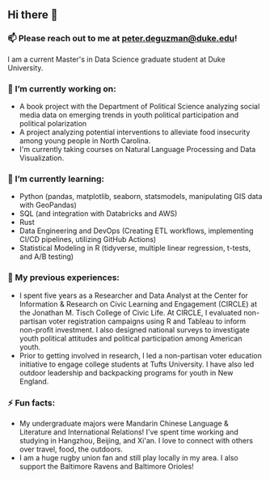 ## Hi there 👋

### 📫 Please reach out to me at peter.deguzman@duke.edu!

I am a current Master's in Data Science graduate student at Duke University.

### 🔭 I’m currently working on:  
- A book project with the Department of Political Science analyzing social media data on emerging trends in youth political participation and political polarization 
- A project analyzing potential interventions to alleviate food insecurity among young people in North Carolina.
- I'm currently taking courses on Natural Language Processing and Data Visualization.
### 🌱 I’m currently learning:
- Python (pandas, matplotlib, seaborn, statsmodels, manipulating GIS data with GeoPandas)
- SQL (and integration with Databricks and AWS)
- Rust
- Data Engineering and DevOps (Creating ETL workflows, implementing CI/CD pipelines, utilizing GitHub Actions)
- Statistical Modeling in R (tidyverse, multiple linear regression, t-tests, and A/B testing)

### :notebook: My previous experiences:
- I spent five years as a Researcher and Data Analyst at the Center for Information & Research on Civic Learning and Engagement (CIRCLE) at the Jonathan M. Tisch College of Civic Life. At CIRCLE, I evaluated non-partisan voter registration campaigns using R and Tableau to inform non-profit investment. I also designed national surveys to investigate youth political attitudes and political participation among American youth.
- Prior to getting involved in research, I led a non-partisan voter education initiative to engage college students at Tufts University. I have also led outdoor leadership and backpacking programs for youth in New England.  

### ⚡ Fun facts:
  - My undergraduate majors were Mandarin Chinese Language & Literature and International Relations! I've spent time working and studying in Hangzhou, Beijing, and Xi'an. I love to connect with others over travel, food, the outdoors.
  - I am a huge rugby union fan and still play locally in my area. I also support the Baltimore Ravens and Baltimore Orioles!


